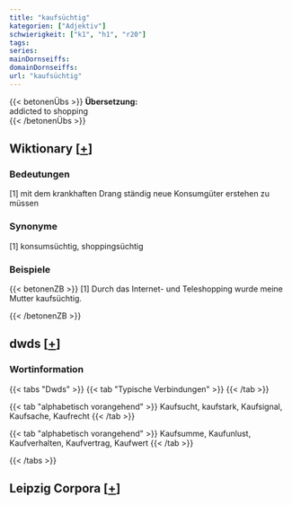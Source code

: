 ```yaml
---
title: "kaufsüchtig"
kategorien: ["Adjektiv"]
schwierigkeit: ["k1", "h1", "r20"]
tags:
series:
mainDornseiffs:
domainDornseiffs:
url: "kaufsüchtig"
---
```


{{< betonenÜbs >}}
**Übersetzung:**  
addicted to shopping  
{{< /betonenÜbs >}}

## Wiktionary [[+](https://de.wiktionary.org/wiki/kaufsüchtig)]

### Bedeutungen
[1] mit dem krankhaften Drang ständig neue Konsumgüter erstehen zu müssen  

### Synonyme
[1] konsumsüchtig, shoppingsüchtig  

### Beispiele
{{< betonenZB >}}
[1] Durch das Internet- und Teleshopping wurde meine Mutter kaufsüchtig.  

{{< /betonenZB >}}


## dwds [[+](https://www.dwds.de/wb/kaufsüchtig)]

### Wortinformation
{{< tabs "Dwds" >}}
{{< tab "Typische Verbindungen" >}}
{{< /tab >}}

{{< tab "alphabetisch vorangehend" >}}
Kaufsucht, kaufstark, Kaufsignal, Kaufsache, Kaufrecht
{{< /tab >}}

{{< tab "alphabetisch vorangehend" >}}
Kaufsumme, Kaufunlust, Kaufverhalten, Kaufvertrag, Kaufwert
{{< /tab >}}

{{< /tabs >}}

## Leipzig Corpora [[+](https://corpora.uni-leipzig.de/en/res?word=kaufsüchtig&corpusId=deu_newscrawl-public_2018)]

